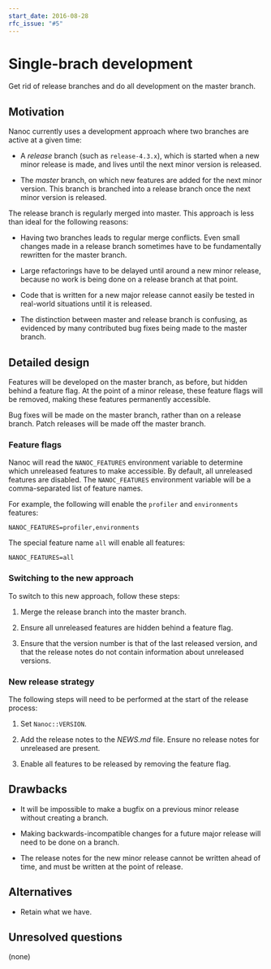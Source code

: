 ```yaml
---
start_date: 2016-08-28
rfc_issue: "#5"
---
```


# Single-brach development

Get rid of release branches and do all development on the master branch.

## Motivation

Nanoc currently uses a development approach where two branches are active at a given time:

* A _release_ branch (such as `release-4.3.x`), which is started when a new minor release is made, and lives until the next minor version is released.

* The _master_ branch, on which new features are added for the next minor version. This branch is branched into a release branch once the next minor version is released.

The release branch is regularly merged into master. This approach is less than ideal for the following reasons:

* Having two branches leads to regular merge conflicts. Even small changes made in a release branch sometimes have to be fundamentally rewritten for the master branch.

* Large refactorings have to be delayed until around a new minor release, because no work is being done on a release branch at that point.

* Code that is written for a new major release cannot easily be tested in real-world situations until it is released.

* The distinction between master and release branch is confusing, as evidenced by many contributed bug fixes being made to the master branch.

## Detailed design

Features will be developed on the master branch, as before, but hidden behind a feature flag. At the point of a minor release, these feature flags will be removed, making these features permanently accessible.

Bug fixes will be made on the master branch, rather than on a release branch. Patch releases will be made off the master branch.

### Feature flags

Nanoc will read the `NANOC_FEATURES` environment variable to determine which unreleased features to make accessible. By default, all unreleased features are disabled. The `NANOC_FEATURES` environment variable will be a comma-separated list of feature names.

For example, the following will enable the `profiler` and `environments` features:

```
NANOC_FEATURES=profiler,environments
```

The special feature name `all` will enable all features:

```
NANOC_FEATURES=all
```

### Switching to the new approach

To switch to this new approach, follow these steps:

1. Merge the release branch into the master branch.

2. Ensure all unreleased features are hidden behind a feature flag.

3. Ensure that the version number is that of the last released version, and that the release notes do not contain information about unreleased versions.

### New release strategy

The following steps will need to be performed at the start of the release process:

1. Set `Nanoc::VERSION`.

2. Add the release notes to the _NEWS.md_ file. Ensure no release notes for unreleased are present.

3. Enable all features to be released by removing the feature flag.

## Drawbacks

* It will be impossible to make a bugfix on a previous minor release without creating a branch.

* Making backwards-incompatible changes for a future major release will need to be done on a branch.

* The release notes for the new minor release cannot be written ahead of time, and must be written at the point of release.

## Alternatives

* Retain what we have.

## Unresolved questions

(none)
